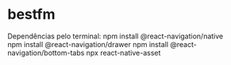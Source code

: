 # bestfm

Dependências pelo terminal:
npm install @react-navigation/native     
npm install @react-navigation/drawer
npm install @react-navigation/bottom-tabs
npx react-native-asset

